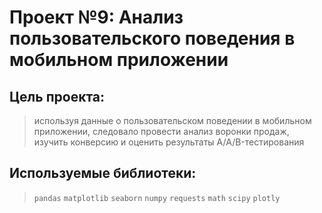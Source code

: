 # Проект №9: Анализ пользовательского поведения в мобильном приложении

## Цель проекта: 
> используя данные о пользовательском поведении в мобильном приложении, следовало провести анализ воронки продаж, изучить конверсию и оценить результаты A/A/B-тестирования

## Используемые библиотеки: 
> `pandas` `matplotlib` `seaborn` `numpy` `requests` `math` `scipy` `plotly`